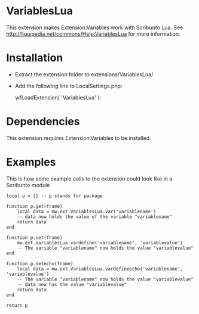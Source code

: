 VariablesLua
============

This extension makes Extension:Variables work with Scribunto Lua. See http://liquipedia.net/commons/Help:VariablesLua for more information.

Installation
============
* Extract the extension folder to extensions/VariablesLua/
* Add the following line to LocalSettings.php:

	wfLoadExtension( 'VariablesLua' );

Dependencies
============
This extension requires Extension:Variables to be installed.

Examples
========
This is how some example calls to the extension could look like in a Scribunto module
```
local p = {} -- p stands for package

function p.get(frame)
	local data = mw.ext.VariablesLua.var('variablename')
	-- data now holds the value of the variable "variablename"
	return data
end

function p.set(frame)
	mw.ext.VariablesLua.vardefine('variablename', 'variablevalue')
	-- The variable "variablename" now holds the value "variablevalue"
end

function p.setecho(frame)
	local data = mw.ext.VariablesLua.vardefineecho('variablename', 'variablevalue')
	-- The variable "variablename" now holds the value "variablevalue"
	-- data now has the value "variablevalue"
	return data
end

return p
```
